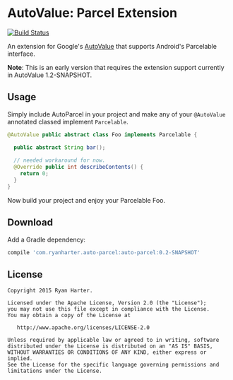 # AutoValue: Parcel Extension

[![Build Status](https://travis-ci.org/rharter/auto-parcel.svg?branch=master)](https://travis-ci.org/rharter/auto-parcel)

An extension for Google's [AutoValue](https://github.com/google/auto) that supports Android's Parcelable interface.

**Note**: This is an early version that requires the extension support currently in AutoValue 1.2-SNAPSHOT.

## Usage

Simply include AutoParcel in your project and make any of your `@AutoValue` annotated classed implement `Parcelable`.

```java
@AutoValue public abstract class Foo implements Parcelable {

  public abstract String bar();
  
  // needed workaround for now. 
  @Override public int describeContents() {
    return 0;
  }
}
```

Now build your project and enjoy your Parcelable Foo.

## Download

Add a Gradle dependency:

```groovy
compile 'com.ryanharter.auto-parcel:auto-parcel:0.2-SNAPSHOT'
```

## License

```
Copyright 2015 Ryan Harter.

Licensed under the Apache License, Version 2.0 (the "License");
you may not use this file except in compliance with the License.
You may obtain a copy of the License at

   http://www.apache.org/licenses/LICENSE-2.0

Unless required by applicable law or agreed to in writing, software
distributed under the License is distributed on an "AS IS" BASIS,
WITHOUT WARRANTIES OR CONDITIONS OF ANY KIND, either express or implied.
See the License for the specific language governing permissions and
limitations under the License.
```
